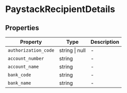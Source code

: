 # PaystackRecipientDetails

## Properties

| Property | Type | Description |
|----------|------|-------------|
| `authorization_code` | string \| null | - |
| `account_number` | string | - |
| `account_name` | string | - |
| `bank_code` | string | - |
| `bank_name` | string | - |
